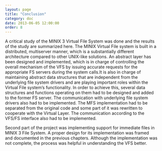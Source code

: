 ```yaml
---
layout: page
title: "Conclusion"
category: doc
date: 2013-06-05 12:00:00
order: 8
---
```


A critical study of the MINIX 3 Virtual File System was done and the results of the study are summarized here. The MINIX Virtual File system is built in a distributed, multiserver manner, which is a substantially different architecture compared to other UNIX-like solutions. An abstract layer has been designed and implemented, which is in charge of controlling the overall mechanism of the VFS by issuing accurate requests for the appropriate FS servers during the system calls.It is also in charge of maintaining abstract data structures that are independent from the underlying file system drivers and are playing important roles within the Virtual File system’s functionality. In order to achieve this, several data structures and functions operating on them had to be designed and added to the former FS server. The communication with underlying file system drivers also had to be implemented. The MFS implementation had to be separated from the original code and some part of it was rewritten to cooperate with the Virtual Layer. The communication according to the VFS/FS interface also had to be implemented.  

Second part of the project was implementing support for immediate files in MINIX 3 File System. A proper design for its implementation was framed and documented in the previous chapters. Although the implementation was not complete, the process was helpful in understanding the VFS better.
